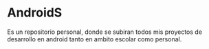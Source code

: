 # AndroidS
Es un repositorio personal, donde se subiran todos mis proyectos de desarrollo en android tanto en ambito escolar como personal.
